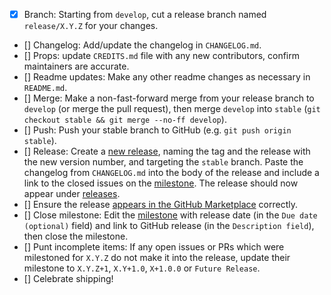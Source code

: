 - [x] Branch: Starting from `develop`, cut a release branch named `release/X.Y.Z` for your changes.
- [] Changelog: Add/update the changelog in `CHANGELOG.md`. 
- [] Props: update `CREDITS.md` file with any new contributors, confirm maintainers are accurate.
- [] Readme updates: Make any other readme changes as necessary in `README.md`.
- [] Merge: Make a non-fast-forward merge from your release branch to `develop` (or merge the pull request), then merge `develop` into `stable` (`git checkout stable && git merge --no-ff develop`).
- [] Push: Push your stable branch to GitHub (e.g. `git push origin stable`).
- [] Release: Create a [new release](https://github.com/10up/action-wordpress-plugin-asset-update/releases/new), naming the tag and the release with the new version number, and targeting the `stable` branch. Paste the changelog from `CHANGELOG.md` into the body of the release and include a link to the closed issues on the [milestone](https://github.com/10up/action-wordpress-plugin-asset-update/milestones/#?closed=1).  The release should now appear under [releases](https://github.com/10up/action-wordpress-plugin-asset-update/releases).
- [] Ensure the release [appears in the GitHub Marketplace](https://github.com/marketplace/actions/wordpress-plugin-readme-assets-update) correctly.
- [] Close milestone: Edit the [milestone](https://github.com/10up/action-wordpress-plugin-asset-update/milestones/) with release date (in the `Due date (optional)` field) and link to GitHub release (in the `Description field`), then close the milestone.
- [] Punt incomplete items: If any open issues or PRs which were milestoned for `X.Y.Z` do not make it into the release, update their milestone to `X.Y.Z+1`, `X.Y+1.0`, `X+1.0.0` or `Future Release`.
- [] Celebrate shipping!